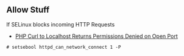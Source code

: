 ## Allow Stuff

If SELinux blocks incoming HTTP Requests
* [PHP Curl to Localhost Returns Permissions Denied on Open Port](https://stackoverflow.com/questions/46672070/php-curl-to-localhost-returns-permission-denied-on-an-open-port)

```
# setsebool httpd_can_network_connect 1 -P

```
